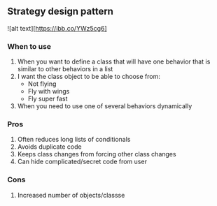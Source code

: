 ## Strategy design pattern

![alt text][https://ibb.co/YWz5cg6]

### When to use
1. When you want to define a class that will have one behavior that is similar to other behaviors in a list
1. I want the class object to be able to choose from:
    * Not flying
    * Fly with wings
    * Fly super fast
1. When you need to use one of several behaviors dynamically

### Pros
1. Often reduces long lists of conditionals
1. Avoids duplicate code
1. Keeps class changes from forcing other class changes
1. Can hide complicated/secret code from user

### Cons
1. Increased number of objects/classse
